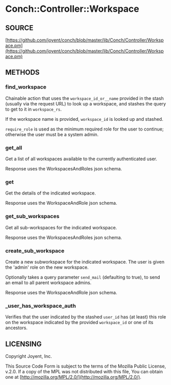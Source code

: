 # Conch::Controller::Workspace

## SOURCE

[https://github.com/joyent/conch/blob/master/lib/Conch/Controller/Workspace.pm](https://github.com/joyent/conch/blob/master/lib/Conch/Controller/Workspace.pm)

## METHODS

### find\_workspace

Chainable action that uses the `workspace_id_or__name` provided in the stash (usually via
the request URL) to look up a workspace, and stashes the query to get to it in `workspace_rs`.

If the workspace name is provided, `workspace_id` is looked up and stashed.

`require_role` is used as the minimum required role for the user to continue; otherwise the
user must be a system admin.

### get\_all

Get a list of all workspaces available to the currently authenticated user.

Response uses the WorkspacesAndRoles json schema.

### get

Get the details of the indicated workspace.

Response uses the WorkspaceAndRole json schema.

### get\_sub\_workspaces

Get all sub-workspaces for the indicated workspace.

Response uses the WorkspacesAndRoles json schema.

### create\_sub\_workspace

Create a new subworkspace for the indicated workspace. The user is given the 'admin' role on
the new workspace.

Optionally takes a query parameter `send_mail` (defaulting to true), to send an email
to all parent workspace admins.

Response uses the WorkspaceAndRole json schema.

### \_user\_has\_workspace\_auth

Verifies that the user indicated by the stashed `user_id` has (at least) this role on the
workspace indicated by the provided `workspace_id` or one of its ancestors.

## LICENSING

Copyright Joyent, Inc.

This Source Code Form is subject to the terms of the Mozilla Public License,
v.2.0. If a copy of the MPL was not distributed with this file, You can obtain
one at [http://mozilla.org/MPL/2.0/](http://mozilla.org/MPL/2.0/).
